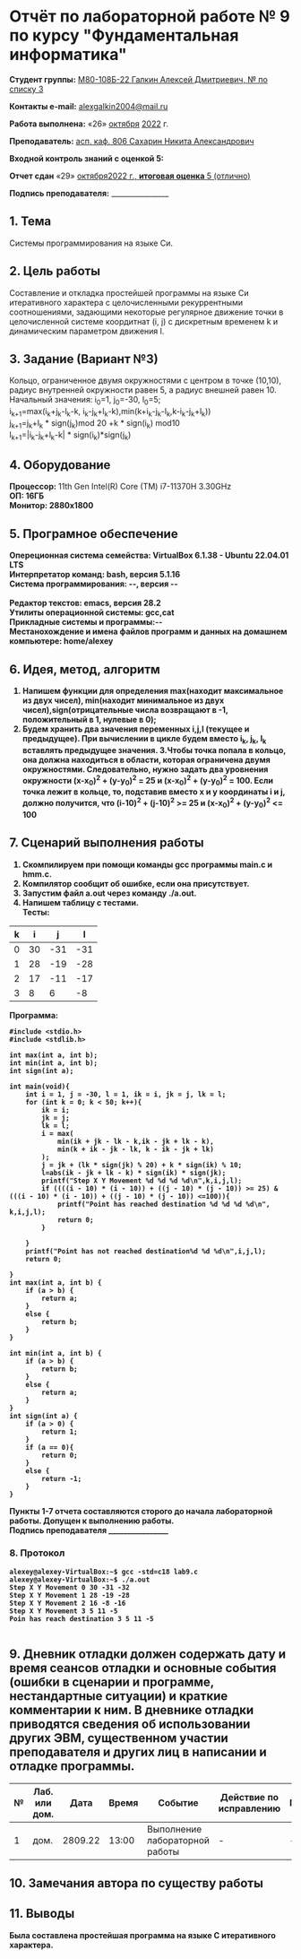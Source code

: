 # **Отчёт по лабораторной работе № 9** по курсу "Фундаментальная информатика"

<b>Студент группы:</b> <ins>М80-108Б-22 Галкин Алексей Дмитриевич, № по списку 3</ins> 

<b>Контакты e-mail:</b> <ins>alexgalkin2004@mail.ru</ins>

<b>Работа выполнена:</b> «26» <ins>октября</ins> <ins>2022</ins> г.

<b>Преподаватель:</b> <ins>асп. каф. 806 Сахарин Никита Александрович</ins>

<b>Входной контроль знаний с оценкой 5:</b> <ins></ins>

<b>Отчет сдан</b> «29» <ins>октября<ins>2022</ins> г., <b>итоговая оценка</b> <ins>5 (отлично)</ins>

<b>Подпись преподавателя:</b> ________________  

## 1. Тема
Системы программирования на языке Си.

## 2. Цель работы
Составление и откладка простейшей программы на языке Си итеративного характера с целочисленными рекуррентными соотношениями, задающими некоторые регулярное движение точки в целочисленной системе коордитнат (i, j) с дискретным временем k и динамическим параметром движения l.
## 3. Задание (Вариант №3)
Кольцо, ограниченное двумя окружностями с центром в точке (10,10), радиус внутренней окружности равен 5, а радиус внешней равен 10.  
Начальный значения: i<sub>0</sub>=1, j<sub>0</sub>=-30, l<sub>0</sub>=5;    
i<sub>k+1</sub>=max(i<sub>k</sub>+j<sub>k</sub>-l<sub>k</sub>-k, i<sub>k</sub>-j<sub>k</sub>+l<sub>k</sub>-k),min(k+i<sub>k</sub>-j<sub>k</sub>-l<sub>k</sub>,k-i<sub>k</sub>-j<sub>k</sub>+l<sub>k</sub>))  
j<sub>k+1</sub>=j<sub>k</sub>+l<sub>k</sub> * sign(j<sub>k</sub>)mod 20 +k * sign(i<sub>k</sub>) mod10  
l<sub>k+1</sub>=|i<sub>k</sub>-j<sub>k</sub>+l<sub>k</sub>-k| * sign(i<sub>k</sub>)*sign(j<sub>k</sub>)
  
## 4. Оборудование
<b>Процессор:</b> 11th Gen Intel(R) Core (TM) i7-11370H 3.30GHz<br/>
<b>ОП: 16ГБ <br/>
<b>Монитор: 2880x1800 <br/>
## 5. Програмное обеспечение
<b>Опереционная система семейства: VirtualBox 6.1.38 - Ubuntu 22.04.01 LTS<br/>
<b>Интерпретатор команд:</b> bash, версия 5.1.16<br/>
<b>Система программирования:</b> --, версия --<br/>  
<b>Редактор текстов:</b> emacs, версия **28.2**<br/>
<b>Утилиты операционной системы:</b> gcc,cat<br/>
<b>Прикладные системы и программы:</b>--<br/>
<b>Местанохождение и имена файлов программ и данных на домашнем компьютере:</b> home/alexey<br/>
## 6. Идея, метод, алгоритм
1. Напишем функции для определения max(находит максимальное из двух чисел), min(находит минимальное из двух чисел),sign(отрицательные числа возвращают в -1, положительный в 1, нулевые в 0);
2. Будем хранить два значения переменных i,j,l (текущее и предыдущее). При вычислении в цикле будем вместо i<sub>k</sub>, j<sub>k</sub>, l<sub>k</sub> вставлять предыдущее значения.
3.Чтобы точка попала в кольцо, она должна находиться в области, которая ограничена двумя окружностями. Следовательно, нужно задать два уровнения окружности (x-x<sub>0</sub>)<sup>2</sup> + (y-y<sub>0</sub>)<sup>2</sup> = 25 и (x-x<sub>0</sub>)<sup>2</sup> + (y-y<sub>0</sub>)<sup>2</sup> = 100. Если точка лежит в кольце, то, подставив вместо x и y координаты i и j, должно получится, что (i-10)<sup>2</sup> + (j-10)<sup>2</sup> >= 25 и (x-x<sub>0</sub>)<sup>2</sup> + (y-y<sub>0</sub>)<sup>2</sup> <= 100

## 7. Сценарий выполнения работы

1. Скомпилируем при помощи команды gcc программы main.c и hmm.c.
2. Компилятор сообщит об ошибке, если она присутствует.
3. Запустим файл a.out через команду ./a.out.
4. Напишем таблицу с тестами.   
Тесты:

|k|i|j|l|
|--|--|--|--|
|0|30|-31|-31|
|1|28|-19|-28|   
|2|17|-11|-17|   
|3|8|6|-8|   
Программа:
```
#include <stdio.h>
#include <stdlib.h>

int max(int a, int b);
int min(int a, int b);
int sign(int a);

int main(void){
    int i = 1, j = -30, l = 1, ik = i, jk = j, lk = l;
    for (int k = 0; k < 50; k++){
        ik = i;
        jk = j;
        lk = l;
        i = max(
            min(ik + jk - lk - k,ik - jk + lk - k),
            min(k + ik - jk - lk, k - ik - jk + lk)
        );
        j = jk + (lk * sign(jk) % 20) + k * sign(ik) % 10;
        l=abs(ik - jk + lk - k) * sign(ik) * sign(jk);
        printf("Step X Y Movement %d %d %d %d\n",k,i,j,l);
        if ((((i - 10) * (i - 10)) + ((j - 10) * (j - 10)) >= 25) & (((i - 10) * (i - 10)) + ((j - 10) * (j - 10)) <=100)){  
            printf("Point has reached destination %d %d %d %d\n", k,i,j,l);
            return 0;
        }
     
    }
    printf("Point has not reached destination%d %d %d\n",i,j,l);
    return 0;
    
}
int max(int a, int b) {
    if (a > b) {
        return a;
    }
    else {
        return b;
    }
}

int min(int a, int b) {
    if (a > b) {
        return b;
    }
    else {
        return a;
    }
}
int sign(int a) {
    if (a > 0) {
        return 1;
    }
    if (a == 0){
        return 0;
    }
    else {
        return -1;
    }
}

```
  
Пункты 1-7 отчета составляются сторого до начала лабораторной работы.
Допущен к выполнению работы.  
<b>Подпись преподавателя</b> ________________
### 8. **Протокол**
```
alexey@alexey-VirtualBox:~$ gcc -std=c18 lab9.c
alexey@alexey-VirtualBox:~$ ./a.out
Step X Y Movement 0 30 -31 -32
Step X Y Movement 1 28 -19 -28
Step X Y Movement 2 16 -8 -16
Step X Y Movement 3 5 11 -5 
Poin has reach destination 3 5 11 -5
  
```
## 9. Дневник отладки должен содержать дату и время сеансов отладки и основные события (ошибки в сценарии и программе, нестандартные ситуации) и краткие комментарии к ним. В дневнике отладки приводятся сведения об использовании других ЭВМ, существенном участии преподавателя и других лиц в написании и отладке программы.

| № |  Лаб. или дом. | Дата | Время | Событие | Действие по исправлению | Примечание |
| ------ | ------ | ------ | ------ | ------ | ------ | ------ |
| 1 | дом. | 2809.22 | 13:00 | Выполнение лабораторной работы | - | - |    
## 10. Замечания автора по существу работы

## 11. Выводы
Была составлена простейшая программа на языке C итеративного характера. 
  
